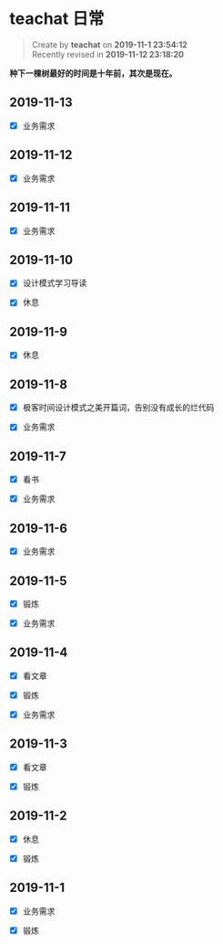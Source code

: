 # teachat 日常

> Create by **teachat** on **2019-11-1 23:54:12**  
> Recently revised in **2019-11-12 23:18:20**

**种下一棵树最好的时间是十年前，其次是现在。**

## 2019-11-13

- [x] 业务需求
  
## 2019-11-12

- [x] 业务需求

## 2019-11-11

- [x] 业务需求

## 2019-11-10

- [x] 设计模式学习导读

- [x] 休息

## 2019-11-9

- [x] 休息

## 2019-11-8

- [x] 极客时间设计模式之美开篇词，告别没有成长的烂代码

- [x] 业务需求

## 2019-11-7

- [x] 看书

- [x] 业务需求

## 2019-11-6

- [x] 业务需求

## 2019-11-5

- [x] 锻炼

- [x] 业务需求

## 2019-11-4

- [x] 看文章

- [x] 锻炼

- [x] 业务需求

## 2019-11-3

- [x] 看文章

- [x] 锻炼

## 2019-11-2

- [x] 休息

- [x] 锻炼

## 2019-11-1

- [x] 业务需求

- [x] 锻炼
